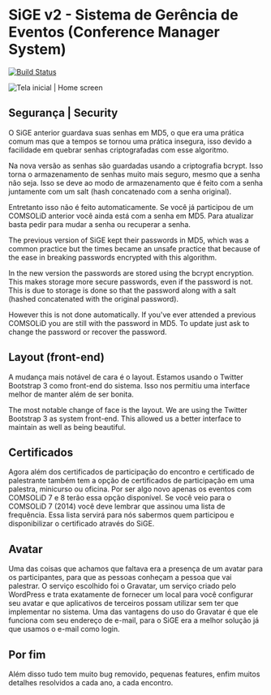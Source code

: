 SiGE v2 - Sistema de Gerência de Eventos (Conference Manager System)
====

[![Build Status](https://travis-ci.org/comsolid/sige.svg?branch=master)](https://travis-ci.org/comsolid/sige)

![Tela inicial | Home screen](https://raw.githubusercontent.com/comsolid/sige/master/docs/screenshots/shot-20150706-15030-1unhls0.png)

Segurança | Security
----

O SiGE anterior guardava suas senhas em MD5, o que era uma prática comum mas que a tempos se tornou uma prática insegura, isso devido a facilidade em quebrar senhas criptografadas com esse algoritmo.

Na nova versão as senhas são guardadas usando a criptografia bcrypt. Isso torna o armazenamento de senhas muito mais seguro, mesmo que a senha não seja. Isso se deve ao modo de armazenamento que é feito com a senha juntamente com um salt (hash concatenado com a senha original).

Entretanto isso não é feito automaticamente. Se você já participou de um COMSOLiD anterior você ainda está com a senha em MD5. Para atualizar basta pedir para mudar a senha ou recuperar a senha.

The previous version of SiGE kept their passwords in MD5, which was a common practice but the times became an unsafe practice that because of the ease in breaking passwords encrypted with this algorithm.

In the new version the passwords are stored using the bcrypt encryption. This makes storage more secure passwords, even if the password is not. This is due to storage is done so that the password along with a salt (hashed concatenated with the original password).

However this is not done automatically. If you've ever attended a previous COMSOLiD you are still with the password in MD5. To update just ask to change the password or recover the password.

Layout (front-end)
---

A mudança mais notável de cara é o layout. Estamos usando o Twitter Bootstrap 3 como front-end do sistema. Isso nos permitiu uma interface melhor de manter além de ser bonita.

The most notable change of face is the layout. We are using the Twitter Bootstrap 3 as system front-end. This allowed us a better interface to maintain as well as being beautiful.

Certificados
---

Agora além dos certificados de participação do encontro e certificado de palestrante também tem a opção de certificados de participação em uma palestra, minicurso ou oficina. Por ser algo novo apenas os eventos com COMSOLiD 7 e 8 terão essa opção disponível. Se você veio para o COMSOLiD 7 (2014) você deve lembrar que assinou uma lista de frequência. Essa lista servirá para nós sabermos quem participou e disponibilizar o certificado através do SiGE.

Avatar
---

Uma das coisas que achamos que faltava era a presença de um avatar para os participantes, para que as pessoas conheçam a pessoa que vai palestrar. O serviço escolhido foi o Gravatar, um serviço criado pelo WordPress e trata exatamente de fornecer um local para você configurar seu avatar e que aplicativos de terceiros possam utilizar sem ter que implementar no sistema. Uma das vantagens do uso do Gravatar é que ele funciona com seu endereço de e-mail, para o SiGE era a melhor solução já que usamos o e-mail como login.

Por fim
---

Além disso tudo tem muito bug removido, pequenas features, enfim muitos detalhes resolvidos a cada ano, a cada encontro.
